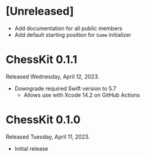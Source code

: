 # [Unreleased]

* Add documentation for all public members
* Add default starting position for `Game` initializer

# ChessKit 0.1.1
Released Wednesday, April 12, 2023.

* Downgrade required Swift version to 5.7
	* Allows use with Xcode 14.2 on GitHub Actions
		
# ChessKit 0.1.0
Released Tuesday, April 11, 2023.

* Initial release
